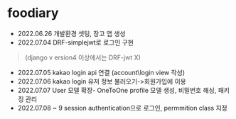 # foodiary

* 2022.06.26 개발환경 셋팅, 장고 앱 생성
* 2022.07.04 DRF-simplejwt로 로그인 구현 
>(django v ersion4 이상에서는 DRF-jwt X)
* 2022.07.05 kakao login api 연결 (account\login view 작성)
* 2022.07.06 kakao login 유저 정보 불러오기->회원가입에 이용
* 2022.07.07 User 모델 확장- OneToOne profile 모델 생성, 비밀번호 해싱, 패키징 관리
* 2022.07.08 ~ 9 session authentication으로 로그인, permmition class 지정  
